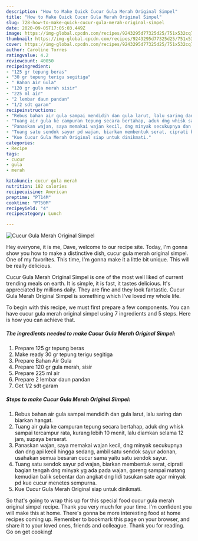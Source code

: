 ```yaml
---
description: "How to Make Quick Cucur Gula Merah Original Simpel"
title: "How to Make Quick Cucur Gula Merah Original Simpel"
slug: 728-how-to-make-quick-cucur-gula-merah-original-simpel
date: 2020-09-05T17:05:03.449Z
image: https://img-global.cpcdn.com/recipes/9243295d77325d25/751x532cq70/cucur-gula-merah-original-simpel-foto-resep-utama.jpg
thumbnail: https://img-global.cpcdn.com/recipes/9243295d77325d25/751x532cq70/cucur-gula-merah-original-simpel-foto-resep-utama.jpg
cover: https://img-global.cpcdn.com/recipes/9243295d77325d25/751x532cq70/cucur-gula-merah-original-simpel-foto-resep-utama.jpg
author: Caroline Torres
ratingvalue: 4.2
reviewcount: 40050
recipeingredient:
- "125 gr tepung beras"
- "30 gr tepung terigu segitiga"
- " Bahan Air Gula"
- "120 gr gula merah sisir"
- "225 ml air"
- "2 lembar daun pandan"
- "1/2 sdt garam"
recipeinstructions:
- "Rebus bahan air gula sampai mendidih dan gula larut, lalu saring dan biarkan hangat."
- "Tuang air gula ke campuran tepung secara bertahap, aduk dng whisk sampai tercampur rata, kurang lebih 10 menit, lalu diamkan selama 12 jam, supaya berserat."
- "Panaskan wajan, saya memakai wajan kecil, dng minyak secukupnya dan dng api kecil hingga sedang, ambil satu sendok sayur adonan, usahakan semua besaran cucur sama yaitu satu sendok sayur."
- "Tuang satu sendok sayur pd wajan, biarkan membentuk serat, ciprati bagian tengah dng minyak yg ada pada wajan, goreng sampai matang kemudian balik sebentar dan angkat dng lidi tusukan sate agar minyak pd kue cucur menetes sempurna."
- "Kue Cucur Gula Merah Original siap untuk dinikmati."
categories:
- Recipe
tags:
- cucur
- gula
- merah

katakunci: cucur gula merah 
nutrition: 182 calories
recipecuisine: American
preptime: "PT14M"
cooktime: "PT50M"
recipeyield: "4"
recipecategory: Lunch

---
```



![Cucur Gula Merah Original Simpel](https://img-global.cpcdn.com/recipes/9243295d77325d25/751x532cq70/cucur-gula-merah-original-simpel-foto-resep-utama.jpg)

Hey everyone, it is me, Dave, welcome to our recipe site. Today, I'm gonna show you how to make a distinctive dish, cucur gula merah original simpel. One of my favorites. This time, I'm gonna make it a little bit unique. This will be really delicious.

Cucur Gula Merah Original Simpel is one of the most well liked of current trending meals on earth. It is simple, it is fast, it tastes delicious. It's appreciated by millions daily. They are fine and they look fantastic. Cucur Gula Merah Original Simpel is something which I've loved my whole life.




To begin with this recipe, we must first prepare a few components. You can have cucur gula merah original simpel using 7 ingredients and 5 steps. Here is how you can achieve that.

<!--inarticleads1-->

##### The ingredients needed to make Cucur Gula Merah Original Simpel:

1. Prepare 125 gr tepung beras
1. Make ready 30 gr tepung terigu segitiga
1. Prepare  Bahan Air Gula
1. Prepare 120 gr gula merah, sisir
1. Prepare 225 ml air
1. Prepare 2 lembar daun pandan
1. Get 1/2 sdt garam




<!--inarticleads2-->

##### Steps to make Cucur Gula Merah Original Simpel:

1. Rebus bahan air gula sampai mendidih dan gula larut, lalu saring dan biarkan hangat.
1. Tuang air gula ke campuran tepung secara bertahap, aduk dng whisk sampai tercampur rata, kurang lebih 10 menit, lalu diamkan selama 12 jam, supaya berserat.
1. Panaskan wajan, saya memakai wajan kecil, dng minyak secukupnya dan dng api kecil hingga sedang, ambil satu sendok sayur adonan, usahakan semua besaran cucur sama yaitu satu sendok sayur.
1. Tuang satu sendok sayur pd wajan, biarkan membentuk serat, ciprati bagian tengah dng minyak yg ada pada wajan, goreng sampai matang kemudian balik sebentar dan angkat dng lidi tusukan sate agar minyak pd kue cucur menetes sempurna.
1. Kue Cucur Gula Merah Original siap untuk dinikmati.




So that's going to wrap this up for this special food cucur gula merah original simpel recipe. Thank you very much for your time. I'm confident you will make this at home. There's gonna be more interesting food at home recipes coming up. Remember to bookmark this page on your browser, and share it to your loved ones, friends and colleague. Thank you for reading. Go on get cooking!

